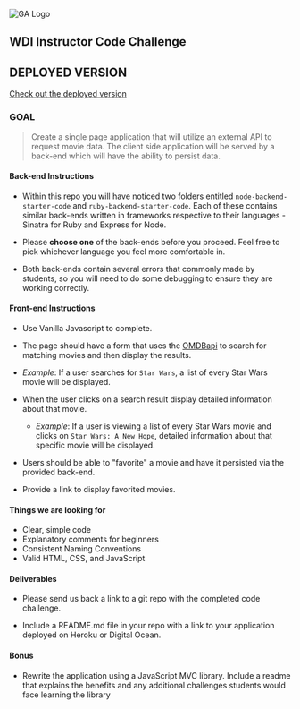 ![GA Logo](https://raw.github.com/generalassembly/ga-ruby-on-rails-for-devs/master/images/ga.png)

## WDI Instructor Code Challenge

## DEPLOYED VERSION

[Check out the deployed version](https://popcorn-tyler.herokuapp.com/)

### GOAL

> Create a single page application that will utilize an external API to request movie data. The client side application will be served by a back-end which will have the ability to persist data.

#### Back-end Instructions

- Within this repo you will have noticed two folders entitled `node-backend-starter-code` and `ruby-backend-starter-code`. Each of these contains similar back-ends written in frameworks respective to their languages - Sinatra for Ruby and Express for Node.

- Please **choose one** of the back-ends before you proceed. Feel free to pick whichever language you feel more comfortable in.

- Both back-ends contain several errors that commonly made by students, so you will need to do some debugging to ensure they are working correctly.

#### Front-end Instructions

- Use Vanilla Javascript to complete.

- The page should have a form that uses the [OMDBapi](http://www.omdbapi.com/) to search for matching movies and then display the results.
 - *Example*: If a user searches for `Star Wars`, a list of every Star Wars movie will be displayed.

- When the user clicks on a search result display detailed information about that movie.
  - *Example*: If a user is viewing a list of every Star Wars movie and clicks on `Star Wars: A New Hope`, detailed information about that specific movie will be displayed.

- Users should be able to "favorite" a movie and have it persisted via the provided back-end.

- Provide a link to display favorited movies.

#### Things we are looking for

- Clear, simple code
- Explanatory comments for beginners
- Consistent Naming Conventions
- Valid HTML, CSS, and JavaScript

#### Deliverables

- Please send us back a link to a git repo with the completed code challenge.

- Include a README.md file in your repo with a link to your application deployed on Heroku or Digital Ocean.

#### Bonus

- Rewrite the application using a JavaScript MVC library. Include a readme that explains the benefits and any additional challenges students would face learning the library
